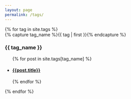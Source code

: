 ```yaml
---
layout: page
permalink: /tags/
---
```


<div id="archives">
{% for tag in site.tags %}
  <div class="archive-group">
    {% capture tag_name %}{{ tag | first }}{% endcapture %}
    <h3 id="#{{ tag_name | slugize }}">{{ tag_name }}</h3>
    <a name="{{ tag_name | slugize }}"></a>
    <ul>
    {% for post in site.tags[tag_name] %}
    <article class="archive-item">
      <li><h4><a href="{{ post.url  | prepend:site.baseurl}}">{{post.title}}</a></h4></li>
    </article>
    {% endfor %}
    </ul>
 </div>       
{% endfor %}
</div>